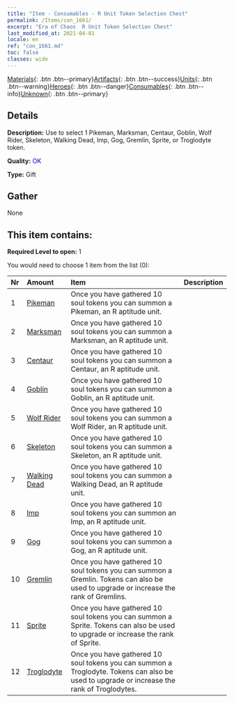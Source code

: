 ```yaml
---
title: "Item - Consumables - R Unit Token Selection Chest"
permalink: /Items/con_1661/
excerpt: "Era of Chaos  R Unit Token Selection Chest"
last_modified_at: 2021-04-01
locale: en
ref: "con_1661.md"
toc: false
classes: wide
---
```

 [Materials](/Items/){: .btn .btn--primary}[Artifacts](/Items/Artifacts/){: .btn .btn--success}[Units](/Items/Units/){: .btn .btn--warning}[Heroes](/Items/Heroes/){: .btn .btn--danger}[Consumables](/Items/Consumables/){: .btn .btn--info}[Unknown](/Items/Unknown/){: .btn .btn--primary}

## Details
 **Description:** Use to select 1 Pikeman, Marksman, Centaur, Goblin, Wolf Rider, Skeleton, Walking Dead, Imp, Gog, Gremlin, Sprite, or Troglodyte token.

 **Quality:** <span style="color: #0000CD">OK</span>

 **Type:** Gift

## Gather

  None

## This item contains:

 **Required Level to open:** 1

 You would need to choose 1 item from the list (0):

  | Nr | Amount |     Item    | Description |
  |:---|:-------|:------------|:-----------:|
  | 1 | [Pikeman](/Items/unt_190/) | Once you have gathered 10 soul tokens you can summon a Pikeman, an R aptitude unit. | 
  | 2 | [Marksman](/Items/unt_191/) | Once you have gathered 10 soul tokens you can summon a Marksman, an R aptitude unit. | 
  | 3 | [Centaur](/Items/unt_199/) | Once you have gathered 10 soul tokens you can summon a Centaur, an R aptitude unit. | 
  | 4 | [Goblin](/Items/unt_217/) | Once you have gathered 10 soul tokens you can summon a Goblin, an R aptitude unit. | 
  | 5 | [Wolf Rider](/Items/unt_218/) | Once you have gathered 10 soul tokens you can summon a Wolf Rider, an R aptitude unit. | 
  | 6 | [Skeleton](/Items/unt_208/) | Once you have gathered 10 soul tokens you can summon a Skeleton, an R aptitude unit. | 
  | 7 | [Walking Dead](/Items/unt_209/) | Once you have gathered 10 soul tokens you can summon a Walking Dead, an R aptitude unit. | 
  | 8 | [Imp](/Items/unt_226/) | Once you have gathered 10 soul tokens you can summon an Imp, an R aptitude unit. | 
  | 9 | [Gog](/Items/unt_227/) | Once you have gathered 10 soul tokens you can summon a Gog, an R aptitude unit. | 
  | 10 | [Gremlin](/Items/unt_235/) | Once you have gathered 10 soul tokens you can summon a Gremlin. Tokens can also be used to upgrade or increase the rank of Gremlins. | 
  | 11 | [Sprite](/Items/unt_262/) | Once you have gathered 10 soul tokens you can summon a Sprite. Tokens can also be used to upgrade or increase the rank of Sprite. | 
  | 12 | [Troglodyte](/Items/unt_244/) | Once you have gathered 10 soul tokens you can summon a Troglodyte. Tokens can also be used to upgrade or increase the rank of Troglodytes. | 
